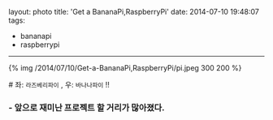 layout: photo
title: 'Get a BananaPi,RaspberryPi'
date: 2014-07-10 19:48:07
tags:
- bananapi
- raspberrypi
---
<p>{% img /2014/07/10/Get-a-BananaPi,RaspberryPi/pi.jpeg 300 200 %}</p>
# 좌: <code>라즈베리파이</code> , 우: <code>바나나파이</code> !!

### - 앞으로 재미난 프로젝트 할 거리가 많아졌다. 
